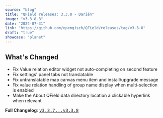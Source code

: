 ```yaml
---
source: "blog"
title: "QField releases: 3.3.8 - Darién"
image: "v3.3.8.8"
date: "2024-07-31"
link: "https://github.com/opengisch/QField/releases/tag/v3.3.8"
draft: "true"
showcase: "planet"
---
```


<h2>What's Changed</h2>
<ul>
<li>Fix Value relation editor widget not auto-completing on second feature</li>
<li>Fix settings' panel tabs not translatable</li>
<li>Fix untranslatable map canvas menu item and install/upgrade message</li>
<li>Fix value relation handling of group name display when multi-selection is enabled</li>
<li>Make the About QField data directory location a clickable hyperlink when relevant</li>
</ul>
<p><strong>Full Changelog</strong>: <a class="commit-link" href="https://github.com/opengisch/QField/compare/v3.3.7...v3.3.8"><tt>v3.3.7...v3.3.8</tt></a></p>
